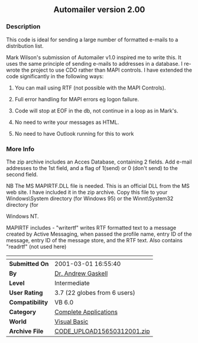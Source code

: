 ﻿<div align="center">

## Automailer version 2\.00


</div>

### Description

This code is ideal for sending a large number of formatted e-mails to a distribution list.

Mark Wilson's submission of Automailer v1.0 inspired me to write this. It uses the same principle of sending e-mails to addresses in a database. I re-wrote the project to use CDO rather than MAPI controls. I have extended the code significantly in the following ways:

1) You can mail using RTF (not possible with the MAPI Controls).

2) Full error handling for MAPI errors eg logon failure.

3) Code will stop at EOF in the db, not continue in a loop as in Mark's.

4) No need to write your messages as HTML.

5) No need to have Outlook running for this to work
 
### More Info
 
The zip archive includes an Acces Database, containing 2 fields. Add e-mail addresses to the 1st field, and a flag of 1(send) or 0 (don't send) to the second field.

NB The MS MAPIRTF.DLL file is needed. This is an official DLL from the MS web site. I have included it in the zip archive. Copy this file to your Windows\System directory (for Windows 95) or the Winnt\System32 directory (for

Windows NT.

MAPIRTF includes - "writertf" writes RTF formatted text to a message created by Active Messaging, when passed the profile name, entry ID of the message, entry ID of the message store, and the RTF text. Also contains "readrtf" (not used here)


<span>             |<span>
---                |---
**Submitted On**   |2001-03-01 16:55:40
**By**             |[Dr\. Andrew Gaskell](https://github.com/Planet-Source-Code/PSCIndex/blob/master/ByAuthor/dr-andrew-gaskell.md)
**Level**          |Intermediate
**User Rating**    |3.7 (22 globes from 6 users)
**Compatibility**  |VB 6\.0
**Category**       |[Complete Applications](https://github.com/Planet-Source-Code/PSCIndex/blob/master/ByCategory/complete-applications__1-27.md)
**World**          |[Visual Basic](https://github.com/Planet-Source-Code/PSCIndex/blob/master/ByWorld/visual-basic.md)
**Archive File**   |[CODE\_UPLOAD15650312001\.zip](https://github.com/Planet-Source-Code/dr-andrew-gaskell-automailer-version-2-00__1-21422/archive/master.zip)








